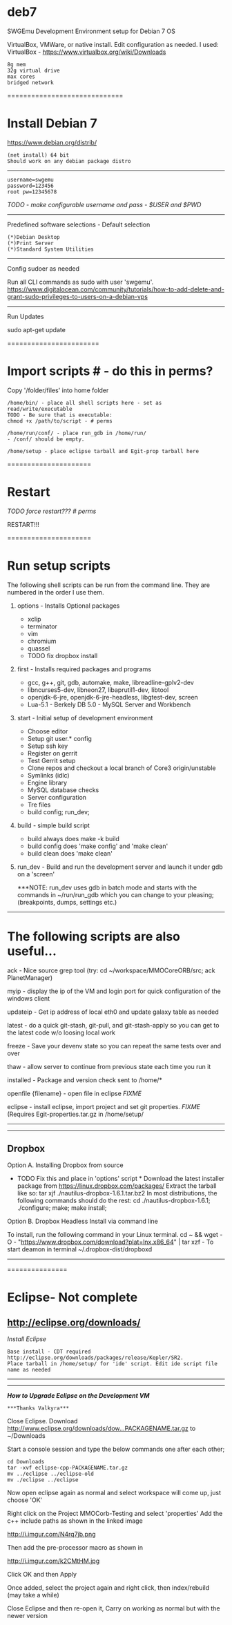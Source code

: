 # deb7
SWGEmu Development Environment setup for Debian 7 OS

﻿VirtualBox, VMWare, or native install. Edit configuration as needed. I used:
	VirtualBox - https://www.virtualbox.org/wiki/Downloads
	
	8g mem
	32g virtual drive
	max cores
	bridged network

=============================
# Install Debian 7 

https://www.debian.org/distrib/

	(net install) 64 bit 
	Should work on any debian package distro
****************
	
	username=swgemu  
	password=123456
	root pw=12345678

*TODO - make configurable username and pass - $USER and $PWD*
****************
Predefined software selections - Default selection

	(*)Debian Desktop
	(*)Print Server
	(*)Standard System Utilities

****************
Config sudoer as needed

Run all CLI commands as sudo with user 'swgemu'. 
https://www.digitalocean.com/community/tutorials/how-to-add-delete-and-grant-sudo-privileges-to-users-on-a-debian-vps

****************
Run Updates

sudo apt-get update

=======================
# Import scripts # - do this in perms?

Copy '/folder/files' into home folder

	/home/bin/ - place all shell scripts here - set as read/write/executable
	TODO - Be sure that is executable:
	chmod +x /path/to/script - # perms

	/home/run/conf/ - place run_gdb in /home/run/
	- /conf/ should be empty.

	/home/setup - place eclipse tarball and Egit-prop tarball here

=====================
# Restart

*TODO force restart??? # perms*

RESTART!!!

=====================
# Run setup scripts

The following shell scripts can be run from the command line. They are numbered in the order I use them.

1. options - Installs Optional packages

	- xclip 
	- terminator 
	- vim 
	- chromium 
	- quassel
	- TODO fix dropbox install
        
2. first - Installs required packages and programs

	- gcc, g++, git, gdb, automake, make, libreadline-gplv2-dev
	- libncurses5-dev, libneon27, libaprutil1-dev, libtool
	- openjdk-6-jre, openjdk-6-jre-headless, libgtest-dev, screen
	- Lua-5.1 - Berkely DB 5.0 - MySQL Server and Workbench

3. start - Initial setup of development environment

	- Choose editor
	- Setup git user.* config
	- Setup ssh key
	- Register on gerrit
	- Test Gerrit setup
	- Clone repos and checkout a local branch of Core3 origin/unstable
	- Symlinks (idlc)
	- Engine library
	- MySQL database checks
	- Server configuration
	- Tre files
	- build config; run_dev;

4. build - simple build script

	- build always does make -k build
	- build config does 'make config' and 'make clean'
	- build clean does 'make clean'

5. run_dev - Build and run the development server and launch it under gdb on a 'screen'

	***NOTE: run_dev uses gdb in batch mode and starts with the commands
	in ~/run/run_gdb which you can change to your pleasing;
	(breakpoints, dumps, settings etc.)

**************************************************************************************
# The following scripts are also useful...

ack - Nice source grep tool (try: cd ~/workspace/MMOCoreORB/src; ack PlanetManager)

myip -  display the ip of the VM and login port for quick configuration of the windows client

updateip - Get ip address of local eth0 and update galaxy table as needed

latest - do a quick git-stash, git-pull, and git-stash-apply so you can get to the latest code w/o loosing local work

freeze - Save your devenv state so you can repeat the same tests over and over

thaw - allow server to continue from previous state each time you run it

installed - Package and version check sent to /home/*


openfile {filename} - open file in eclipse *FIXME*

eclipse - install eclipse, import project and set git properties. *FIXME*
	(Requires Egit-properties.tar.gz in /home/setup/
*******************************************************************************************
-------
Dropbox 
-------
Option A. Installing Dropbox from source

* TODO Fix this and place in 'options' script *
Download the latest installer package from https://linux.dropbox.com/packages/
Extract the tarball like so:
tar xjf ./nautilus-dropbox-1.6.1.tar.bz2
In most distributions, the following commands should do the rest:
cd ./nautilus-dropbox-1.6.1; ./configure; make; make install;

Option B. Dropbox Headless Install via command line

To install, run the following command in your Linux terminal.
cd ~ && wget -O - "https://www.dropbox.com/download?plat=lnx.x86_64" | tar xzf -
To start deamon in terminal
~/.dropbox-dist/dropboxd

**************************************************************************************
===============
# Eclipse- Not complete
http://eclipse.org/downloads/
---------------
*Install Eclipse*

	Base install - CDT required
	http://eclipse.org/downloads/packages/release/Kepler/SR2.
	Place tarball in /home/setup/ for 'ide' script. Edit ide script file name as needed

**************************************************************************************
---------------
***How to Upgrade Eclipse on the Development VM***

	***Thanks Valkyra***

Close Eclipse. Download http://www.eclipse.org/downloads/dow...PACKAGENAME.tar.gz to ~/Downloads

Start a console session and type the below commands one after each other;

	cd Downloads
	tar -xvf eclipse-cpp-PACKAGENAME.tar.gz
	mv ../eclipse ../eclipse-old
	mv ./eclipse ../eclipse

Now open eclipse again as normal and select workspace will come up, just choose 'OK'

Right click on the Project MMOCorb-Testing and select 'properties'
Add the c++ include paths as shown in the linked image

http://i.imgur.com/N4rq7jb.png

Then add the pre-processor macro as shown in

http://i.imgur.com/k2CMtHM.jpg

Click OK and then Apply

Once added, select the project again and right click, then index/rebuild (may take a while)

Close Eclipse and then re-open it, Carry on working as normal but with the newer version

